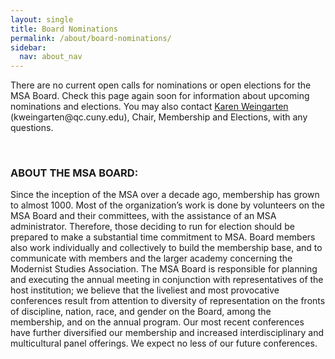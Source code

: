 ```yaml
---
layout: single
title: Board Nominations
permalink: /about/board-nominations/
sidebar:
  nav: about_nav
---
```


<!-- #BeginEditable "content" -->

<!--
<p><h2>Call for Applications: Co-editor of Modernism/modernity</h2></p>
<p><strong>Due date: September 30, 2024</strong></p>

<p>This year, the MSA Executive Committee will appoint a new co-editor of the Association’s official journal, Modernism/modernity. This co-editor will be appointed to a <strong>four-year term (July 1, 2025–July 1, 2029)</strong> and will serve as one of the journal’s editors, replacing Stephen Ross in that position. Please note: the Executive Committee will accept applications from editorial teams (of up to two editors) as well as from individuals.</p>

<p>The incoming editor(s) will serve two years as the junior editor(s) to Anjali Nerlekar and then two years as the senior editor to her successor. Responsibilities and initiatives are coordinated between the junior and senior editors’ offices–whether teams or individuals. Each “office” (junior or senior) has responsibility for assigning peer review, editing, and the production of two print issues per year. Responsibilities for Print Plus are currently shared between the two editorial offices and book reviews are handled by the reviews editors Stefanie Sobelle and Martin Harries (now completing the first year of their three-year term, 2024-27).</p>

<p>We strongly encourage applications from scholars who will further the MSA’s commitments to diversity, equity, and inclusion in all aspects of the journal.</p> 

<p>Each editorial office receives $20,000 USD in annual support from Johns Hopkins University Press (JHUP); this is intended to cover some of the stipend toward the employment of a managing editor. Typically, the managing editor has been a graduate student at the co-editor’s institution, although we welcome applications from faculty at non-research universities, provided there is a cogent plan for securing adequate editorial support. Any other editorial office expenses must be covered by the co-editor’s institution; we strongly advise that any additional funding secured be sufficient to cover a second graduate student editor at full or half-time.</p>

<p>*If you are applying as a team, please note: JHUP only provides two $20,000 stipends–one for the junior office, one for the senior office.  
Applications should include:
	<ul>
		<li>a vision statement (approximately 1,000 words)</li>
		<li>a description of qualifications (a paragraph)</li>
		<li>a C.V. (editorial teams should include one for each member)</li>
		<li>a statement about the funding resources to be brought to the position (including course releases, institutional support for the Managing Editor and other editorial support, etc.)</li>
	</ul>
		</p>

<p>The Executive Committee will interview finalists for the position on Zoom in October.</p>

<p>By <strong>no later than September 30, 2024</strong> applicants should send their materials as email attachments to MSA President Louise Hornby (lhornby@humnet.ucla.edu), and Modernism/modernity co-editors Stephen Ross (stephen.ross@concordia.ca) and Anjali Nerlekar (nerlekar@amesall.rutgers.edu).</p>

<p>We strongly encourage inquiries about the position before applying and would appreciate hearing before the deadline from those who are considering submitting an application. The current editors will be happy to speak with those interested and answer any questions about the position. Please contact the MSA President and Modernism/modernity co-editors at the email addresses above.</p>



<!--
<h3>Congratulations to our recently elected MSA Board members!</h3>
<br/>
<ul>
	<li>
		2nd Vice President: Melissa Bradshaw
	</li>
	<li>
		Contingent Faculty Representative: Kate Schnur
	</li>
	<li>
		Membership and Elections Chair: Karen
			Weingarten
	</li>
	<li>
		Technology and Infrastructure Chair: Steven
			Nathaniel
	</li>
	<li>
		<i>Modernism/modernity</i> Book Review Co-Editors
			(inaugural position): Stefanie Sobelle and Martin
			Harries
	</li>
	<li>
		Vice Program Chair, Matthew Levay
	</li>
</ul>
-->

<p>There are no current open calls for nominations or open elections for
	the MSA Board. Check this page again soon for information about
	upcoming nominations and elections. You may also contact <a href="mailto:kweingarten@qc.cuny.edu">Karen Weingarten</a> (kweingarten@qc.cuny.edu), Chair, Membership and Elections, with any
	questions.</p>
<p>&nbsp;</p>

	
<!--
	<h3>The MSA Board is seeking nominations for four Executive Board positions:</h3>
<br/>
<ul>
	<li>
	<strong>2nd Vice President.</strong> The 2nd Vice President assumes office on the final day of the MSA conference in 2024, then proceeds to the position of 1st Vice President on the final day of the MSA conference in 2025, and then to that of President on the final day of the MSA conference in 2026.
	</li>
	<li>
	<strong>Interdisciplinary Chair.</strong> The Interdisciplinary Chair fosters interactions among disciplines relevant to the study of modernism. The Interdisciplinary Chair also serves on Program Subcommittee and the Research Grant Subcommittee. The Interdisciplinary Chair serves a three-year term beginning on the final day of the MSA conference in 2024. 
	</li>
	<li>
	<strong>International Relations Chair.</strong> The International Relations Chair plans conferences/ events to be held outside the USA, including sponsored MSA panels for our affiliated international organizations. They also recruit members from outside the USA. The International Relations chair serves a three-year term beginning on the final day of the MSA conference in 2024. 
	</li>
	<li>
	<strong>Graduate Student Representative.</strong> The Grad Student Representative works to maintain, expand and support the MSA’s student community through networking, professional development, and liaising with other organizations. The Graduate Student Representative serves a two-year term beginning on the final day of the MSA conference in 2024. 
	</li>                              
</ul>

<p>Official descriptions of these positions may be found at the MSA website (https://msa.press.jhu.edu/about/bylaws.html).</p>	                         
-->
					   
					    
<!--

<h3>Congratulations to our recently elected MSA Board members!</h3>

<ul>
	<li>
		2nd Vice President: Amanda Golden
	</li>
	<li>
		Interdisciplinary Studies Chair: Joel Terence  Rhone
	</li>
	<li>
		International Relations Chair: Yasna Bozhkova
	</li>
</ul>


<p>There are no current open calls for nominations or open elections for
the MSA Board. Check this page again soon for information about
upcoming nominations and elections. You may also contact Erin Kappeler
(ekappeler@tulane.edu), Chair, Membership and Elections, with any
questions.</p>
<p>&nbsp;</p>

-->


<!--
<h3>The MSA Board is seeking nominations for four Executive Board positions:</h3>
<br/>
<ul>
<li>
<strong>2nd Vice President.</strong> The 2nd Vice President assumes office on the final day of the MSA conference in 2024, then proceeds to the position of 1st Vice President on the final day of the MSA conference in 2025, and then to that of President on the final day of the MSA conference in 2026.
</li>
<li>
<strong>Interdisciplinary Chair.</strong> The Interdisciplinary Chair fosters interactions among disciplines relevant to the study of modernism. The Interdisciplinary Chair also serves on Program Subcommittee and the Research Grant Subcommittee. The Interdisciplinary Chair serves a three-year term beginning on the final day of the MSA conference in 2024. 
</li>
<li>
<strong>International Relations Chair.</strong> The International Relations Chair plans conferences/ events to be held outside the USA, including sponsored MSA panels for our affiliated international organizations. They also recruit members from outside the USA. The International Relations chair serves a three-year term beginning on the final day of the MSA conference in 2024. 
</li>
<li>
<strong>Graduate Student Representative.</strong> The Grad Student Representative works to maintain, expand and support the MSA’s student community through networking, professional development, and liaising with other organizations. The Graduate Student Representative serves a two-year term beginning on the final day of the MSA conference in 2024. 
</li>                              
</ul>

<p>Official descriptions of these positions may be found at the MSA website (https://msa.press.jhu.edu/about/bylaws.html).</p>	                         
-->


<!--
<h2>2024 MSA Elections Now Open!</h2>

<p>The 2024 election is now open and will run through 11:59 PM EST on Monday, May 20, 2024. This year we are electing a new 2nd VP, International Relations Chair, Interdisciplinary Studies Chair, and Graduate Student Representative.We have a superb slate of candidates. Please do take a moment to vote at our election website, linked here: <a href="https://vote.press.jhu.edu/msa/elections">Election | MSA Elections</a></p>

<p>Please use your MSA membership username and password  to log in and submit your ballot choices.</p>

<p>To vote, please click on the link above where you will find candidate statements to help you choose among highly qualified candidates for each position. These statements can be viewed below or by clicking on the position title once you are on the landing page.</p>

<p>If you encounter any difficulties using the online voting form, please contact technical support at jrnlcirc@jh.edu.</p>			   

<h3>MSA Elections 2024 Ballot</h3>
<p>&nbsp;</p>
<ul>
<li>
	<strong>Position: 2nd Vice President</strong>
	<ul>
		<li>Candidate 1: Jeremy Colangelo <a
				href="https://docs.google.com/document/d/12npwGKIkY-bnBB4KszDEnpkN2BaDijTj/edit?rtpof=true&sd=true">CV</a> | <a
				href="https://docs.google.com/document/d/1JBnh67JLQ4Y3jSFkoZCYHXBFLqBc7_vnLqkTPj87qq8/edit"
				>Statement</a></li>
		<li>Candidate 2: Amanda Golden <a
				href="https://drive.google.com/file/d/1CArQxwxWGFkWTUZX_6K6c7HU2gIS70aI/view">CV</a> | <a
				href="https://docs.google.com/document/d/12vRMg8-x0lq1LXmCQgM6uudI7eDhNF7bznB1LMyapg4/edit"
			>Statement</a></li>
		<li>Candidate 3: Robert Volpicelli <a
				href="https://drive.google.com/file/d/1K5SYHdwDIMOuJfHpN3f1a7LEuhAS1-pw/view">CV</a> | <a
				href="https://docs.google.com/document/d/1IxVbeRjzxRLLdPMmcL5m-w1-jl-Gxg4pCGlTq5CK248/edit"
			>Statement</a></li>
	</ul>
</li>
</ul>
<ul>
<li>
	<strong>Position: Interdisciplinary Studies Chair</strong>
	<ul>
		<li>Candidate 1: John Hoffmann <a
				href="https://drive.google.com/file/d/1BqgYRU2DhrK0UTxxwtoZ-Uj-lJaS3lPo/view">CV</a> | <a
				href="https://docs.google.com/document/d/1vGFp0G-hTXcZ0bWmq5W5l-vmY70Zp_L8mDslAfZ7vhg/edit"
			>Statement</a></li>
		<li>Candidate 2:  Jonathan Najarian <a
				href="https://drive.google.com/file/d/1VsUFXgjr6xBq1nDULCPtz2V4S-N28ntY/view">CV</a> | <a
				href="https://docs.google.com/document/d/1ly1Jxgm036UXYR-oYw6akyj0dxcKEVqaBFIH2dc_fgw/edit"
				>Statement</a></li>
		<li>Candidate 3: Joel Terence Rhone <a
				href="https://drive.google.com/file/d/1ecrKe_dcvZrOJ33fZglWWqj80j_2BSyH/view">CV</a> | <a
				href="https://docs.google.com/document/d/1a88aIVz2pdov0MsyPLJJaYxXC6NdibSRN1xxa5K92Bo/edit"
			>Statement</a></li>
	</ul>
</li>
</ul>
<ul>
<li>
	<strong>Position: International Relations Chair</strong>
	<ul>
		<li>Candidate 1: Doug Battersby <a
				href="https://docs.google.com/document/d/1Grwna93bMXPjwcQ2es9u8PFj_6uGj1UhUMQcFtxXBVM/edit">CV</a> | <a
				href="https://docs.google.com/document/d/1xHzVpy8ld9HZo_bW30gzvsWl4tod5fQctPUhDQf6pUo/edit"
			>Statement</a></li>
		<li>Candidate 2: Yasna Bozhkova <a
				href="https://drive.google.com/file/d/1omaGsOxI6q-0eHL8JqeDi4DxBEMBk3z0/view">CV</a> | <a
				href="https://docs.google.com/document/d/1qbj_qGuu2lCKEukVgUlC9sf_JzbTkFMG-9EsUiSeVWE/edit"
				>Statement</a></li>
		<li>Candidate 3:  Ewa Barbara Luczak <a
				href="https://docs.google.com/document/d/18N4FbmVKAjWmINFmIlLZZZ4XZDkQOw_H/edit">CV</a> | <a
				href="https://docs.google.com/document/d/1zL6InO0N4zOEzPcnIFU_nL3lZaDmwQrVv0c5XcK3eD4/edit"
			>Statement</a></li>
	</ul>
</li>
</ul>
<ul>
<li>
	<strong>Position: Graduate Student Representative</strong>
	<ul>
		<li>Candidate 1: Debakanya Haldar <a
				href="https://drive.google.com/file/d/1ziJDVc0mqBNckET4VqYRF0A32cGPsDRc/view">CV</a> | <a
				href="https://docs.google.com/document/d/171_E3CtjO6rjMlIWM_46t8X6lirud4yJo0RgrOAp0fg/edit"
				>Statement</a></li>
		<li>Candidate 2: Lucie Kotesovska <a
				href="https://drive.google.com/file/d/1-pMV7_6ewXHGjmSCSDQdJTv7Ps1NKZnJ/view">CV</a> | <a
				href="https://docs.google.com/document/d/12Px60m7yM2TFI6x10wJyPVuXp8vNdBo4IKpEqvBdmKc/edit"
			>Statement</a></li>
		<li>Candidate 3: Jessica Masters <a
				href="https://drive.google.com/file/d/12s6-5L-2KP37yKMAMW8yTQJCfd9hbUol/view">CV</a> | <a
				href="https://docs.google.com/document/d/19iofeor-9pPYIEN-gCLClJN1cmb4WjJqLddRC1J4aEU/edit"
			>Statement</a></li>
		<li>Candidate 4: Jenna Marco <a
				href="https://docs.google.com/document/d/1gVp-DA8T7rduo7wHYq9o4re7crf6rRPn/edit">CV</a> | <a
				href="https://docs.google.com/document/d/11bNgCTjNJpZp5Xs2G-OsV0jS888_XY6dsRSw4XPu6g0/edit"
			>Statement</a></li>
		<li>Candidate 5: Diana Proenza <a
				href="https://docs.google.com/document/d/1iVnD1YF9F7XF9YBJmxksW6q1-zZH2Y7ZFdk4FYcceAM/edit">CV</a> | <a
				href="https://docs.google.com/document/d/1fxIitEqvVKlno_fiOHlqAkySt1XIdzQSbF7vabXTFVc/edit"
			>Statement</a></li>
	</ul>
</li>
</ul>                     
<p>&nbsp;</p>

<!-- Nominations Copy 
<ul>
<li>1. 2nd VICE PRESIDENT. The 2nd Vice President assumes office on
	the final day of MSA 23 in 2023, then proceeds to the position
	of 1st Vice President on the final day of MSA 25 in 2024, and
	then to that of President on the final day of MSA 26 in 2025.
	The Second Vice President assists the other officers as they
	require and keeps minutes of Executive Committee meetings.</li>
<li>2. TREASURER. The MSA Treasurer serves a 3-year term, beginning
	on the final day of MSA 23 in 2022. The Treasurer manages the
	finances for the organization. This includes maintaining
	complete and accurate financial records, overseeing expenditure
	of MSA funds, coordinating with local conference organizing
	committees, and filing the organization’s annual taxes.</li>
<li>3. PROGRAM CHAIR. The Program Chair serves a 3-year term,
	beginning on the final day of MSA 23 in 2022. The first year of
	the term is an apprenticeship year under the outgoing Program
	Chair. For the first year of the term the incoming Program Chair
	has the title of Vice Program Chair, and becomes the Program
	Chair in the second year of service. The Program Chair oversees
	the planning of the program for the annual meeting, coordinating
	with the local organizing committee.</li>
</ul>
<p>Official descriptions of these positions may be found in the <a
	href="https://msa.press.jhu.edu/about/bylaws.html">bylaws of the
	Modernist Studies Association</a>.</p>
<p>Prospective candidates with questions about the duties of any of the
positions are encouraged to contact these current officers and/or
outgoing Board Members: 2nd Vice President Louise Hornby
(lhornby@humnet.ucla.edu) or 1st Vice President Amy Clukey
(amy.clukey@louisville.edu); Treasurer Lisa Mendelman
(lisa.mendelman@menlo.edu); Program Chair Elizabeth Evans
(evansef@gmail.com).</p>		
-->


<!--
<p>Prospective candidates with questions about the duties of any of the positions are encouraged to contact <a href="https://msa.press.jhu.edu/about/governance.html">these current officers and/or outgoing Board Members</a>: 2nd Vice President Melissa Bradshaw; Interdisciplinary Chair Sunny Stalter-Pace; International Relations Chair Christos Hadjiyiannis; Graduate Student Representative Zoë Henry.</p>

<h2>NOMINATION INSTRUCTIONS:</h2>
<p>We encourage both self-nominations and nominations of other MSA
members. Any MSA member in good standing is eligible to be nominated
and serve as an officer.</p>
<p>Please send your nomination of another MSA member or of yourself to
Karen Weingarten (kweingarten@qc.cuny.edu), Chair, Membership and
Elections.</p>
<p>Nominations should be sent as an attachment and should include the
following information about the nominee:</p>
<ol>
<li>Name</li>
<li>Position sought</li>
<li>Email and telephone contacts</li>
<li>Rank, academic or organizational affiliation</li>
<li>A statement of qualifications of no more than 200 words; the
	statement may additionally be accompanied by a list of up to
	four publications that demonstrate an interest in Modernist
	Studies and/or a website address that lists publications and
	other relevant information</li>
<li>Current CV</li>
</ol>
<h2>NOMINATION DEADLINE: 12 April 2024</h2>
<p>The Membership and Elections Committee Chair, in consultation with
the Nominations Committee, will prepare a slate of candidates for
election. The Nominations Chair will contact those nominees who were
not self-nominated to confirm their interest in serving on the
board. Please address any procedural questions to Karen Weingarten (kweingarten@qc.cuny.edu).</p>
<hr />


<h2>ABOUT THE MSA BOARD:</h2>
<p>Since the inception of the MSA over a decade ago, membership has
grown to almost 1000. Most of the organization’s work is done by
volunteers on the MSA Board and their committees, with the
assistance of an MSA administrator. Therefore, those deciding to run
for election should be prepared to make a substantial time
commitment to MSA. Board members also work individually and
collectively to build the membership base, and to communicate with
members and the larger academy concerning the Modernist Studies
Association. The MSA Board is responsible for planning and executing
the annual meeting in conjunction with representatives of the host
institution; we believe that the liveliest and most provocative
conferences result from attention to diversity of representation on
the fronts of discipline, nation, race, and gender on the Board,
among the membership, and on the annual program. Our most recent
conferences have further diversified our membership and increased
interdisciplinary and multicultural panel offerings. We expect no
less of our future conferences.</p>
-->

<!-- #EndEditable -->


<h3>ABOUT THE MSA BOARD:</h3>

<p>Since the inception of the MSA over a decade ago, membership has grown to almost 1000. Most of the organization’s work is done by volunteers on the MSA Board and their committees, with the assistance of an MSA administrator. Therefore, those deciding to run for election should be prepared to make a substantial time commitment to MSA. Board members also work individually and collectively to build the membership base, and to communicate with members and the larger academy concerning the Modernist Studies Association. The MSA Board is responsible for planning and executing the annual meeting in conjunction with representatives of the host institution; we believe that the liveliest and most provocative conferences result from attention to diversity of representation on the fronts of discipline, nation, race, and gender on the Board, among the membership, and on the annual program. Our most recent conferences have further diversified our membership and increased interdisciplinary and multicultural panel offerings. We expect no less of our future conferences.</p>

<!-- #EndEditable -->